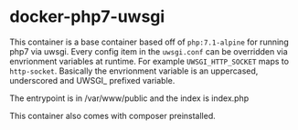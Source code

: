 # docker-php7-uwsgi

This container is a base container based off of `php:7.1-alpine` for running php7 
via uwsgi. Every config item in the `uwsgi.conf` can be overridden via envrionment 
variables at runtime. For example `UWSGI_HTTP_SOCKET` maps to `http-socket`. 
Basically the envrionment variable is an uppercased, underscored and UWSGI_ 
prefixed variable.

The entrypoint is in /var/www/public and the index is index.php

This container also comes with composer preinstalled.